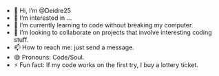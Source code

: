 - 👋 Hi, I’m @Deidre25
- 👀 I’m interested in ...
- 🌱 I’m currently learning to code without breaking my computer.
- 💞️ I’m looking to collaborate on projects that involve interesting coding stuff.
- 📫 How to reach me: just send a message.
- 😄 Pronouns: Code/Soul.
- ⚡ Fun fact: If my code works on the first try, I buy a lottery ticket.
<!---
Deidre25/Deidre25 is a ✨ special ✨ repository because its `README.md` (this file) appears on your GitHub profile.
You can click the Preview link to take a look at your changes.
--->
